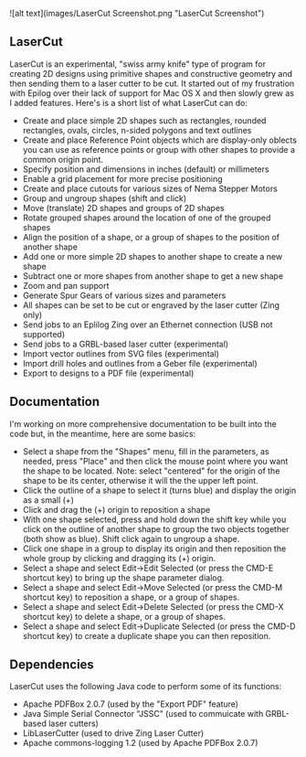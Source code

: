 ![alt text](images/LaserCut Screenshot.png "LaserCut Screenshot")
## LaserCut
LaserCut is an experimental, "swiss army knife" type of program for creating 2D designs using primitive shapes and constructive geometry and then sending them to a laser cutter to be cut.  It started out of my frustration with Epilog over their lack of support for Mac OS X and then slowly grew as I added features.  Here's is a short list of what LaserCut can do:

- Create and place simple 2D shapes such as rectangles, rounded rectangles, ovals, circles, n-sided polygons and text outlines
- Create and place Reference Point objects which are display-only oblects you can use as reference points or group with other shapes to provide a common origin point.
- Specify position and dimensions in inches (default) or millimeters
- Enable a grid placement for more precise positioning
- Create and place cutouts for various sizes of Nema Stepper Motors
- Group and ungroup shapes (shift and click)
- Move (translate) 2D shapes and groups of 2D shapes
- Rotate grouped shapes around the location of one of the grouped shapes
- Align the position of a shape, or a group of shapes to the position of another shape
- Add one or more simple 2D shapes to another shape to create a new shape
- Subtract one or more shapes from another shape to get a new shape
- Zoom and pan support
- Generate Spur Gears of various sizes and parameters
- All shapes can be set to be cut or engraved by the laser cutter (Zing only)
- Send jobs to an Eplilog Zing over an Ethernet connection (USB not supported)
- Send jobs to a GRBL-based laser cutter (experimental)
- Import vector outlines from SVG files (experimental)
- Import drill holes and outlines from a Geber file (experimental)
- Export to designs to a PDF file (experimental)

## Documentation
I'm working on more comprehensive documentation to be built into the code but, in the meantime, here are some basics:
- Select a shape from the "Shapes" menu, fill in the parameters, as needed, press "Place" and then click the mouse point where you want the shape to be located.  Note: select "centered" for the origin of the shape to be its center, otherwise it will the the upper left point.
- Click the outline of a shape to select it (turns blue) and display the origin as a small (+)
- Click and drag the (+) origin to reposition a shape
- With one shape selected, press and hold down the shift key while you click on the outline of another shape to group the two objects together (both show as blue).  Shift click again to ungroup a shape.
- Click one shape in a group to display its origin and then reposition the whole group by clicking and dragging its (+) origin.
- Select a shape and select Edit->Edit Selected (or press the CMD-E shortcut key) to bring up the shape parameter dialog.
- Select a shape and select Edit->Move Selected (or press the CMD-M shortcut key) to reposition a shape, or a group of shapes.
- Select a shape and select Edit->Delete Selected (or press the CMD-X shortcut key) to delete a shape, or a group of shapes.
- Select a shape and select Edit->Duplicate Selected (or press the CMD-D shortcut key) to create a duplicate shape you can then reposition.

## Dependencies
LaserCut uses the following Java code to perform some of its functions:
- Apache PDFBox 2.0.7 (used by the "Export PDF" feature)
- Java Simple Serial Connector "JSSC" (used to commuicate with GRBL-based laser cutters)
- LibLaserCutter (used to drive Zing Laser Cutter)
- Apache commons-logging 1.2 (used by Apache PDFBox 2.0.7)
